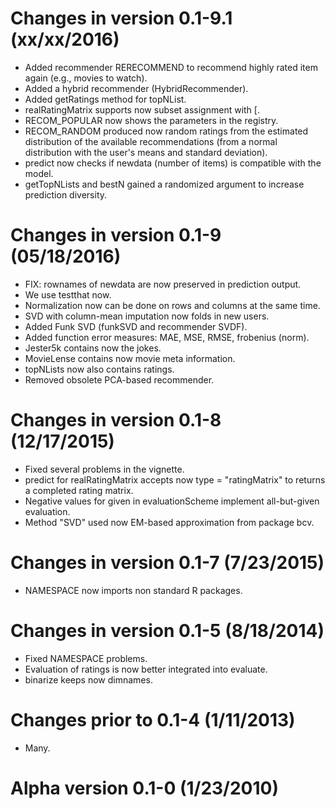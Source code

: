 # Changes in version 0.1-9.1 (xx/xx/2016)

* Added recommender RERECOMMEND to recommend highly rated item again (e.g.,
    movies to watch).
* Added a hybrid recommender (HybridRecommender).
* Added getRatings method for topNList.
* realRatingMatrix supports now subset assignment with [.
* RECOM_POPULAR now shows the parameters in the registry. 
* RECOM_RANDOM produced now random ratings from the estimated distribution of
  the available recommendations (from a normal distribution with the user's
  means and standard deviation).
* predict now checks if newdata (number of items) is compatible with the model.  
* getTopNLists and bestN gained a randomized argument to increase prediction
  diversity.

# Changes in version 0.1-9 (05/18/2016)

* FIX: rownames of newdata are now preserved in prediction output.
* We use testthat now.
* Normalization now can be done on rows and columns at the same time.
* SVD with column-mean imputation now folds in new users.
* Added Funk SVD (funkSVD and recommender SVDF).
* Added function error measures: MAE, MSE, RMSE, frobenius (norm).
* Jester5k contains now the jokes.
* MovieLense contains now movie meta information.
* topNLists now also contains ratings.
* Removed obsolete PCA-based recommender.

# Changes in version 0.1-8 (12/17/2015)

* Fixed several problems in the vignette.
* predict for realRatingMatrix accepts now type = "ratingMatrix" to returns
  a completed rating matrix.
* Negative values for given in evaluationScheme implement all-but-given 
  evaluation.
* Method "SVD" used now EM-based approximation from package bcv.

# Changes in version 0.1-7 (7/23/2015)

* NAMESPACE now imports non standard R packages.

# Changes in version 0.1-5 (8/18/2014)

* Fixed NAMESPACE problems.
* Evaluation of ratings is now better integrated into evaluate.
* binarize keeps now dimnames.

# Changes prior to 0.1-4 (1/11/2013)

* Many.

# Alpha version 0.1-0 (1/23/2010)

